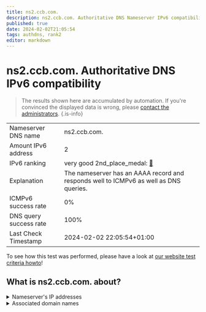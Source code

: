 ```yaml
---
title: ns2.ccb.com.
description: ns2.ccb.com. Authoritative DNS Nameserver IPv6 compatibility
published: true
date: 2024-02-02T21:05:54
tags: authdns, rank2
editor: markdown
---
```


# ns2.ccb.com. Authoritative DNS IPv6 compatibility

> The results shown here are accumulated by automation. If you're convinced the displayed data is wrong, please [contact the administrators](/howto/chat). 
{.is-info}




|   |   |
| - | - |
| Nameserver DNS name | ns2.ccb.com.
| Amount IPv6 address | 2
| IPv6 ranking | very good 2nd_place_medal: [🔗](/howto/ranking) |
| Explanation | The nameserver has an AAAA record and responds well to ICMPv6 as well as DNS queries. |
| ICMPv6 success rate | 0%|
| DNS query success rate | 100% |
| Last Check Timestamp | 2024-02-02 22:05:54+01:00 |

To see how this test was performed, please have a look at [our website test criteria howto](/howto/testcriteria/authdns)!


## What is ns2.ccb.com. about?




<details>
<summary>Nameserver's IP addresses</summary>

2409:874c:d10:b0::1

240e:668:2a03::1

</details>



<details>
<summary>Associated domain names</summary>

www.ccb.com

</details>
